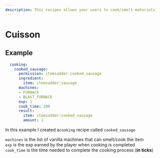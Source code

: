 ```yaml
---
description: This recipes allows your users to cook/smelt materials
---
```


# Cuisson

## Example

```yaml
  cooking:
    cooked_sausage:
      permission: itemsadder.cooked_sausage
      ingredient:
        item: itemsadder:sausage
      machines:
      - FURNACE
      - BLAST_FURNACE
      exp: 1
      cook_time: 200
      result:
        item: itemsadder:cooked_sausage
        amount: 1
```

In this example I created a`cooking` recipe called `cooked_sausage`

`machines` is the list of vanilla machines that can smelt/cook the item  
`exp` is the exp earned by the player when cooking is completed  
`cook_time` is the time needed to complete the cooking process \(**in ticks**\)


